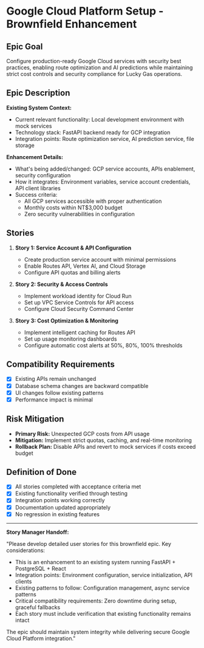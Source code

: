 # Google Cloud Platform Setup - Brownfield Enhancement

## Epic Goal
Configure production-ready Google Cloud services with security best practices, enabling route optimization and AI predictions while maintaining strict cost controls and security compliance for Lucky Gas operations.

## Epic Description

**Existing System Context:**
- Current relevant functionality: Local development environment with mock services
- Technology stack: FastAPI backend ready for GCP integration
- Integration points: Route optimization service, AI prediction service, file storage

**Enhancement Details:**
- What's being added/changed: GCP service accounts, APIs enablement, security configuration
- How it integrates: Environment variables, service account credentials, API client libraries
- Success criteria: 
  - All GCP services accessible with proper authentication
  - Monthly costs within NT$3,000 budget
  - Zero security vulnerabilities in configuration

## Stories

1. **Story 1: Service Account & API Configuration**
   - Create production service account with minimal permissions
   - Enable Routes API, Vertex AI, and Cloud Storage
   - Configure API quotas and billing alerts

2. **Story 2: Security & Access Controls**
   - Implement workload identity for Cloud Run
   - Set up VPC Service Controls for API access
   - Configure Cloud Security Command Center

3. **Story 3: Cost Optimization & Monitoring**
   - Implement intelligent caching for Routes API
   - Set up usage monitoring dashboards
   - Configure automatic cost alerts at 50%, 80%, 100% thresholds

## Compatibility Requirements
- [x] Existing APIs remain unchanged
- [x] Database schema changes are backward compatible
- [x] UI changes follow existing patterns
- [x] Performance impact is minimal

## Risk Mitigation
- **Primary Risk:** Unexpected GCP costs from API usage
- **Mitigation:** Implement strict quotas, caching, and real-time monitoring
- **Rollback Plan:** Disable APIs and revert to mock services if costs exceed budget

## Definition of Done
- [x] All stories completed with acceptance criteria met
- [x] Existing functionality verified through testing
- [x] Integration points working correctly
- [x] Documentation updated appropriately
- [x] No regression in existing features

---

**Story Manager Handoff:**

"Please develop detailed user stories for this brownfield epic. Key considerations:

- This is an enhancement to an existing system running FastAPI + PostgreSQL + React
- Integration points: Environment configuration, service initialization, API clients
- Existing patterns to follow: Configuration management, async service patterns
- Critical compatibility requirements: Zero downtime during setup, graceful fallbacks
- Each story must include verification that existing functionality remains intact

The epic should maintain system integrity while delivering secure Google Cloud Platform integration."